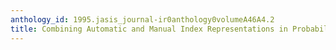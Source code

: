 ```yaml
---
anthology_id: 1995.jasis_journal-ir0anthology0volumeA46A4.2
title: Combining Automatic and Manual Index Representations in Probabilistic Retrieval
---
```

